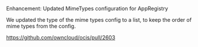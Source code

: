 Enhancement: Updated MimeTypes configuration for AppRegistry

We updated the type of the mime types config to a list, to keep
the order of mime types from the config.

https://github.com/owncloud/ocis/pull/2603
